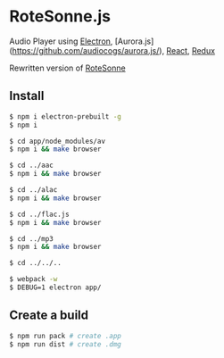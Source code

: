 # RoteSonne.js

Audio Player using [Electron](http://electron.atom.io/), [Aurora.js]
(https://github.com/audiocogs/aurora.js/), [React](https://facebook.github.io/react/), 
[Redux](https://github.com/reactjs/redux)

Rewritten version of [RoteSonne](https://github.com/industral/RoteSonne)

## Install


```bash
$ npm i electron-prebuilt -g
$ npm i

$ cd app/node_modules/av
$ npm i && make browser

$ cd ../aac
$ npm i && make browser

$ cd ../alac
$ npm i && make browser

$ cd ../flac.js
$ npm i && make browser

$ cd ../mp3
$ npm i && make browser

$ cd ../../..

$ webpack -w
$ DEBUG=1 electron app/
```


## Create a build

```bash
$ npm run pack # create .app
$ npm run dist # create .dmg
```
